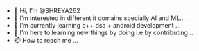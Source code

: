 - 👋 Hi, I’m @SHREYA262
- 👀 I’m interested in different it domains specially AI and ML...
- 🌱 I’m currently learning c++ dsa + android development ...
- 💞️ I’m here to learning new things by doing i.e by contributing...
- 📫 How to reach me ...

<!---
SHREYA262/SHREYA262 is a ✨ special ✨ repository because its `README.md` (this file) appears on your GitHub profile.
You can click the Preview link to take a look at your changes.
--->
